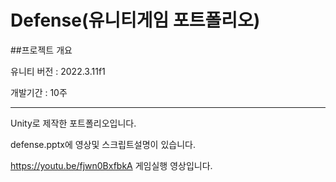 # Defense(유니티게임 포트폴리오)

##프로젝트 개요

유니티 버전 : 2022.3.11f1

개발기간 : 10주

----------------------------------------------------
Unity로 제작한 포트폴리오입니다.

defense.pptx에 영상및 스크립트설명이 있습니다.

https://youtu.be/fjwn0BxfbkA
게임실행 영상입니다.

